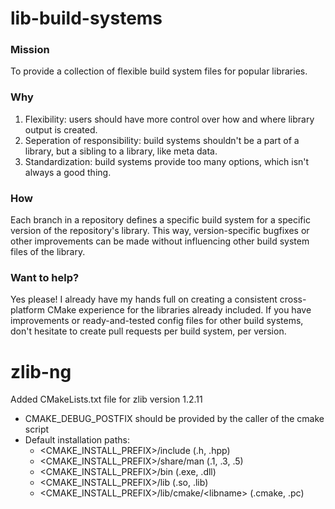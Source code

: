 # lib-build-systems
### Mission
To provide a collection of flexible build system files for popular libraries.

### Why
1. Flexibility: users should have more control over how and where library output is created.
2. Seperation of responsibility: build systems shouldn't be a part of a library, but a sibling to a library, like meta data.
3. Standardization: build systems provide too many options, which isn't always a good thing.

### How
Each branch in a repository defines a specific build system for a specific version of the repository's library. This way, version-specific bugfixes or other improvements can be made without influencing other build system files of the library.

### Want to help?
Yes please! I already have my hands full on creating a consistent cross-platform CMake experience for the libraries already included. If you have improvements or ready-and-tested config files for other build systems, don't hesitate to create pull requests per build system, per version.

# zlib-ng
Added CMakeLists.txt file for zlib version 1.2.11
* CMAKE_DEBUG_POSTFIX should be provided by the caller of the cmake script
* Default installation paths:
  * <CMAKE_INSTALL_PREFIX>/include (.h, .hpp)
  * <CMAKE_INSTALL_PREFIX>/share/man (.1, .3, .5)
  * <CMAKE_INSTALL_PREFIX>/bin (.exe, .dll)
  * <CMAKE_INSTALL_PREFIX>/lib (.so, .lib)
  * <CMAKE_INSTALL_PREFIX>/lib/cmake/\<libname\> (.cmake, .pc) 
  
